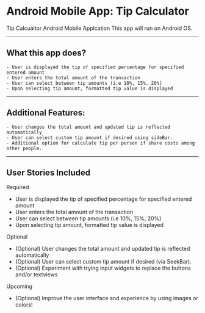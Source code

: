 Android Mobile App: Tip Calculator
==============================
Tip Calcualtor Android Mobile Applcation
This app will run on Android OS.
 
-----------------------
 What this app does?
-----------------------
    - User is displayed the tip of specified percentage for specified entered amount
    - User enters the total amount of the transaction
    - User can select between tip amounts (i.e 10%, 15%, 20%)
    - Upon selecting tip amount, formatted tip value is displayed
-------------------------
  Additional Features:
-------------------------
    - User changes the total amount and updated tip is reflected automatically
    - User can select custom tip amount if desired using sideBar.
    - Additional option for calculate tip per person if share costs among other people.
 
------------------------
User Stories Included
-----------------------
Required
- User is displayed the tip of specified percentage for specified entered amount
- User enters the total amount of the transaction
- User can select between tip amounts (i.e 10%, 15%, 20%)
- Upon selecting tip amount, formatted tip value is displayed

Optional
- (Optional) User changes the total amount and updated tip is reflected automatically
- (Optional) User can select custom tip amount if desired (via SeekBar).
- (Optional) Experiment with trying input widgets to replace the buttons and/or textviews

Upcoming
- (Optional) Improve the user interface and experience by using images or colors!

